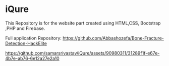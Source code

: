 # iQure
This Repository is for the website part created using HTML,CSS, Bootstrap ,PHP and Firebase.

Full application Repository: https://github.com/Abbashozefa/Bone-Fracture-Detection-HackElite

https://github.com/samarsrivastav/iQure/assets/90980311/31289f1f-e67e-4b7e-ab76-6e12a27e2a10

